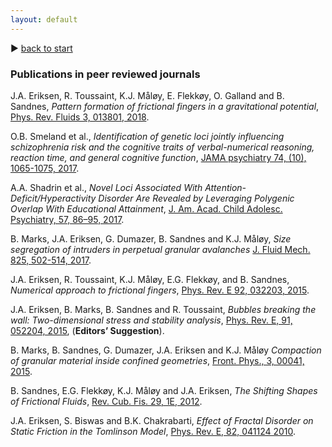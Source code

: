 ```yaml
---
layout: default
---
```


&#9654; [back to start](./)

### Publications in peer reviewed journals

J.A. Eriksen, R. Toussaint, K.J. Måløy, E. Flekkøy, O. Galland and B. Sandnes, _Pattern formation of frictional fingers in a gravitational potential_,
[Phys. Rev. Fluids 3, 013801, 2018](https://journals.aps.org/prfluids/abstract/10.1103/PhysRevFluids.3.013801).

O.B. Smeland et al., _Identification of genetic loci jointly influencing schizophrenia risk and the cognitive traits of verbal-numerical reasoning, reaction time, and general cognitive function_,
[JAMA psychiatry 74, (10), 1065-1075, 2017](https://jamanetwork.com/journals/jamapsychiatry/fullarticle/2645497).

A.A. Shadrin et al., _Novel Loci Associated With Attention-Deficit/Hyperactivity Disorder Are Revealed by Leveraging Polygenic Overlap With Educational Attainment_,  [J. Am. Acad. Child Adolesc. Psychiatry, 57, 86–95, 2017](https://www.sciencedirect.com/science/article/pii/S0890856717318634).

B. Marks, J.A. Eriksen, G. Dumazer, B. Sandnes and K.J. Måløy,
_Size segregation of intruders in perpetual granular avalanches_ 
[J. Fluid Mech. 825, 502-514, 2017](https://www.cambridge.org/core/journals/journal-of-fluid-mechanics/article/size-segregation-of-intruders-in-perpetual-granular-avalanches/C2B8E1E1A83F9EB84D02D41901789372).

J.A. Eriksen, R. Toussaint, K.J. Måløy, E.G. Flekkøy, and B. Sandnes, _Numerical approach to frictional fingers_, [Phys. Rev. E 92, 032203, 2015](https://journals.aps.org/pre/abstract/10.1103/PhysRevE.92.032203).

J.A. Eriksen, B. Marks, B. Sandnes and R. Toussaint, _Bubbles breaking the wall: Two-dimensional stress and stability analysis_, [Phys. Rev. E, 91, 052204, 2015](https://journals.aps.org/pre/abstract/10.1103/PhysRevE.91.052204), (__Editors’ Suggestion__).

B. Marks, B. Sandnes, G. Dumazer, J.A. Eriksen and K.J. Måløy _Compaction of granular material inside confined geometries_, [Front. Phys., 3, 00041, 2015](https://www.frontiersin.org/articles/10.3389/fphy.2015.00041/full).

B. Sandnes, E.G. Flekkøy, K.J. Måløy and J.A. Eriksen, _The Shifting Shapes of Frictional Fluids_, [Rev. Cub. Fis. 29, 1E, 2012](http://www.revistacubanadefisica.org/RCFextradata/OldFiles/2012/Vol29-No1E/RCF-29-1E-23.pdf).

J.A. Eriksen, S. Biswas and B.K. Chakrabarti, _Effect of Fractal Disorder on Static Friction in the Tomlinson Model_, [Phys. Rev. E, 82, 041124 2010](https://journals.aps.org/pre/abstract/10.1103/PhysRevE.82.041124).